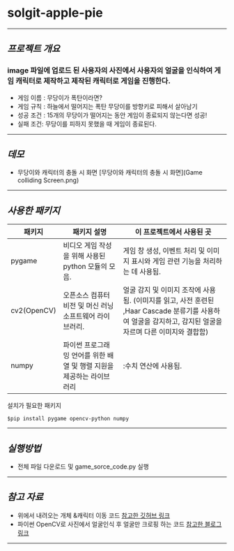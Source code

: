 # solgit-apple-pie

---
## *프로젝트 개요* 
###  image 파일에 업로드 된 사용자의 사진에서 사용자의 얼굴을 인식하여 게임 캐릭터로 제작하고 제작된 캐릭터로 게임을 진행한다.
  
- 게임 이름 : 무당이가 폭탄이라면?
- 게임 규칙 : 하늘에서 떨어지는 폭탄 무당이를 방향키로 피해서 살아남기
- 성공 조건 : 15개의 무당이가 떨어지는 동안 게임이 종료되지 않는다면 성공! 
- 실패 조건:  무당이를 피하지 못했을 때 게임이 종료된다.
---
## *데모*
- 무당이와 캐릭터의 충돌 시 화면
[무당이와 캐릭터의 충돌 시 화면](Game colliding Screen.png)
---
## *사용한 패키지*

|패키지 |패키지 설명|이 프로젝트에서 사용된 곳|
|-------|-------|------|
| pygame | 비디오 게임 작성을 위해 사용된 python 모듈의 모음.| 게임 창 생성, 이벤트 처리 및 이미지 표시와 게임 관련 기능을 처리하는 데 사용됨. |
| cv2(OpenCV) | 오픈소스 컴퓨터 비전 및 머신 러닝 소프트웨어 라이브러리. | 얼굴 감지 및 이미지 조작에 사용됨. (이미지를 읽고, 사전 훈련된 ,Haar Cascade 분류기를 사용하여 얼굴을 감지하고, 감지된 얼굴을 자르며 다른 이미지와 결합함) |
| numpy | 파이썬 프로그래밍 언어를 위한 배열 및 행렬 지원을 제공하는 라이브러리|:수치 연산에 사용됨. |    

설치가 필요한 패키지

```
$pip install pygame opencv-python numpy
```

---
## *실행방법*
- 전체 파일 다운로드 및 game_sorce_code.py 실행  
---
## *참고 자료*    
- 위에서 내려오는 개체 &캐릭터 이동 코드 [참고한 깃허브 링크](https://github.com/ElenaLim/Pygame/blob/main/minigame.py)
- 파이썬 OpenCV로 사진에서 얼굴인식 후 얼굴만 크로핑 하는 코드 [참고한 블로그 링크](https://m.blog.naver.com/jcosmoss/220934659282)
---
